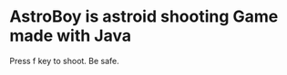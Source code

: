 <h1>
  AstroBoy is astroid shooting Game made with Java
</h1>
<p>
  Press f key to shoot.
  Be safe.
 </p>
